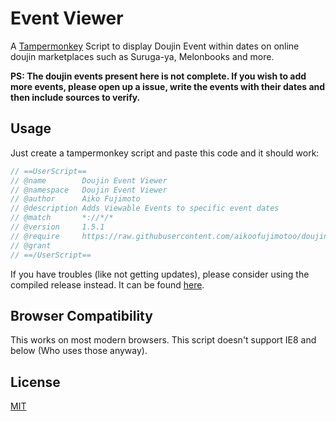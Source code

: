 # Event Viewer

A [Tampermonkey](https://www.tampermonkey.net/) Script to display Doujin Event within dates on online doujin marketplaces such as Suruga-ya, Melonbooks and more.

__PS: The doujin events present here is not complete. If you wish to add more events, please open up a issue, write the events with their dates and then include sources to verify.__

## Usage

Just create a tampermonkey script and paste this code and it should work:

```js
// ==UserScript==
// @name        Doujin Event Viewer
// @namespace   Doujin Event Viewer
// @author      Aiko Fujimoto
// @description Adds Viewable Events to specific event dates
// @match       *://*/*
// @version     1.5.1
// @require     https://raw.githubusercontent.com/aikoofujimotoo/doujin-event-viewer/master/dist/bundle.js
// @grant
// ==/UserScript==
```

If you have troubles (like not getting updates), please consider using the compiled release instead. It can be found [here](https://github.com/aikoofujimotoo/doujin-event-viewer/releases/latest).

## Browser Compatibility

This works on most modern browsers. This script doesn't support IE8 and below (Who uses those anyway).

## License

[MIT](LICENSE)
